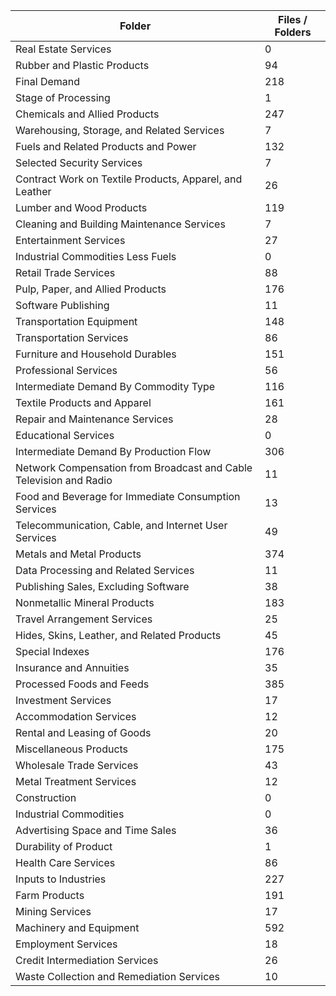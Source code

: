 | Folder                                                             |   Files / Folders |
|--------------------------------------------------------------------|-------------------|
| Real Estate Services                                               |                 0 |
| Rubber and Plastic Products                                        |                94 |
| Final Demand                                                       |               218 |
| Stage of Processing                                                |                 1 |
| Chemicals and Allied Products                                      |               247 |
| Warehousing, Storage, and Related Services                         |                 7 |
| Fuels and Related Products and Power                               |               132 |
| Selected Security Services                                         |                 7 |
| Contract Work on Textile Products, Apparel, and Leather            |                26 |
| Lumber and Wood Products                                           |               119 |
| Cleaning and Building Maintenance Services                         |                 7 |
| Entertainment Services                                             |                27 |
| Industrial Commodities Less Fuels                                  |                 0 |
| Retail Trade Services                                              |                88 |
| Pulp, Paper, and Allied Products                                   |               176 |
| Software Publishing                                                |                11 |
| Transportation Equipment                                           |               148 |
| Transportation Services                                            |                86 |
| Furniture and Household Durables                                   |               151 |
| Professional Services                                              |                56 |
| Intermediate Demand By Commodity Type                              |               116 |
| Textile Products and Apparel                                       |               161 |
| Repair and Maintenance Services                                    |                28 |
| Educational Services                                               |                 0 |
| Intermediate Demand By Production Flow                             |               306 |
| Network Compensation from Broadcast and Cable Television and Radio |                11 |
| Food and Beverage for Immediate Consumption Services               |                13 |
| Telecommunication, Cable, and Internet User Services               |                49 |
| Metals and Metal Products                                          |               374 |
| Data Processing and Related Services                               |                11 |
| Publishing Sales, Excluding Software                               |                38 |
| Nonmetallic Mineral Products                                       |               183 |
| Travel Arrangement Services                                        |                25 |
| Hides, Skins, Leather, and Related Products                        |                45 |
| Special Indexes                                                    |               176 |
| Insurance and Annuities                                            |                35 |
| Processed Foods and Feeds                                          |               385 |
| Investment Services                                                |                17 |
| Accommodation Services                                             |                12 |
| Rental and Leasing of Goods                                        |                20 |
| Miscellaneous Products                                             |               175 |
| Wholesale Trade Services                                           |                43 |
| Metal Treatment Services                                           |                12 |
| Construction                                                       |                 0 |
| Industrial Commodities                                             |                 0 |
| Advertising Space and Time Sales                                   |                36 |
| Durability of Product                                              |                 1 |
| Health Care Services                                               |                86 |
| Inputs to Industries                                               |               227 |
| Farm Products                                                      |               191 |
| Mining Services                                                    |                17 |
| Machinery and Equipment                                            |               592 |
| Employment Services                                                |                18 |
| Credit Intermediation Services                                     |                26 |
| Waste Collection and Remediation Services                          |                10 |